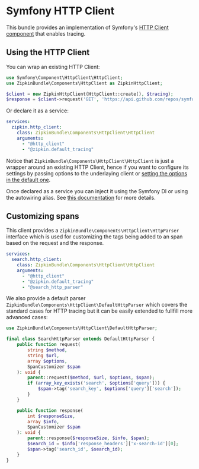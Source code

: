 # Symfony HTTP Client

This bundle provides an implementation of Symfony's [HTTP Client component](https://symfony.com/doc/current/components/http_client.html) that enables tracing.

## Using the HTTP Client

You can wrap an existing HTTP Client:

```php
use Symfony\Component\HttpClient\HttpClient;
use ZipkinBundle\Components\HttpClient as ZipkinHttpClient;

$client = new ZipkinHttpClient(HttpClient::create(), $tracing);
$response = $client->request('GET', 'https://api.github.com/repos/symfony/symfony-docs');
```

Or declare it as a service:

```yaml
services:
  zipkin.http_client:
    class: ZipkinBundle\Components\HttpClient\HttpClient
    arguments:
      - "@http_client"
      - "@zipkin.default_tracing"
```

Notice that `ZipkinBundle\Components\HttpClient\HttpClient` is just a wrapper around an existing HTTP Client, hence if you want to configure its settings by passing options to the underlaying client or [setting the options in the default one](https://symfony.com/doc/current/reference/configuration/framework.html#http-client).

Once declared as a service you can inject it using the Symfony DI or using the autowiring alias. See [this documentation](https://symfony.com/doc/current/components/http_client.html#injecting-the-http-client-into-services) for more details.

## Customizing spans

This client provides a `ZipkinBundle\Components\HttpClient\HttpParser` interface which is used for customizing the tags being added to an span based on the request and the response.

```yaml
services:
  search.http_client:
    class: ZipkinBundle\Components\HttpClient\HttpClient
    arguments:
      - "@http_client"
      - "@zipkin.default_tracing"
      - "@search_http_parser"
```

We also provide a default parser `ZipkinBundle\Components\HttpClient\DefaultHttpParser` which covers the standard cases for HTTP tracing but it can be easily extended to fullfill more advanced cases:

```php
use ZipkinBundle\Components\HttpClient\DefaultHttpParser;

final class SearchHttpParser extends DefaultHttpParser {
    public function request(
        string $method,
        string $url,
        array $options,
        SpanCustomizer $span
    ): void {
        parent::request($method, $url, $options, $span);
        if (array_key_exists('search', $options['query'])) {
            $span->tag('search_key', $options['query']['search']);
        }
    }

    public function response(
        int $responseSize,
        array $info,
        SpanCustomizer $span
    ): void {
        parent::response($responseSize, $info, $span);
        $search_id = $info['response_headers']['x-search-id'][0];
        $span->tag('search_id', $search_id);
    }
}
```
